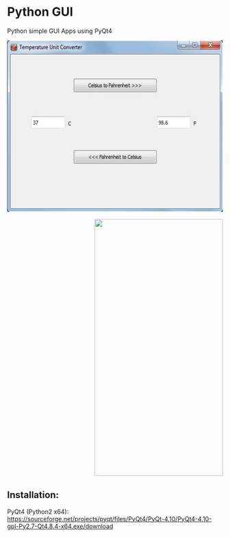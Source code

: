 # Python GUI 
Python simple GUI Apps using PyQt4

<p align="left">
  <img src="temperature_unit_converter.jpg" width=600 height=400>
 </p> 
 
 <p align="right">
  <img src="calculator.jpg" width=300 height=600>
 </p> 

## Installation:

PyQt4 (Python2 x64):
https://sourceforge.net/projects/pyqt/files/PyQt4/PyQt-4.10/PyQt4-4.10-gpl-Py2.7-Qt4.8.4-x64.exe/download
